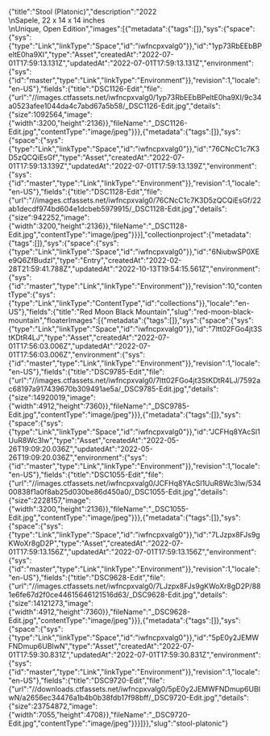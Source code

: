 {"title":"Stool (Platonic)","description":"2022 <br>\nSapele, 22 x 14 x 14 inches <br>\nUnique, Open Edition","images":[{"metadata":{"tags":[]},"sys":{"space":{"sys":{"type":"Link","linkType":"Space","id":"iwfncpxvalg0"}},"id":"1yp73RbEEbBPeltE0ha9XI","type":"Asset","createdAt":"2022-07-01T17:59:13.131Z","updatedAt":"2022-07-01T17:59:13.131Z","environment":{"sys":{"id":"master","type":"Link","linkType":"Environment"}},"revision":1,"locale":"en-US"},"fields":{"title":"DSC1126-Edit","file":{"url":"//images.ctfassets.net/iwfncpxvalg0/1yp73RbEEbBPeltE0ha9XI/9c34a0523afee1044da4c7abd67a5b58/_DSC1126-Edit.jpg","details":{"size":1092564,"image":{"width":3200,"height":2136}},"fileName":"_DSC1126-Edit.jpg","contentType":"image/jpeg"}}},{"metadata":{"tags":[]},"sys":{"space":{"sys":{"type":"Link","linkType":"Space","id":"iwfncpxvalg0"}},"id":"76CNcC1c7K3D5zQCQiEsGf","type":"Asset","createdAt":"2022-07-01T17:59:13.139Z","updatedAt":"2022-07-01T17:59:13.139Z","environment":{"sys":{"id":"master","type":"Link","linkType":"Environment"}},"revision":1,"locale":"en-US"},"fields":{"title":"DSC1128-Edit","file":{"url":"//images.ctfassets.net/iwfncpxvalg0/76CNcC1c7K3D5zQCQiEsGf/22ab1decdf974bd604e1dcbeb5979915/_DSC1128-Edit.jpg","details":{"size":942252,"image":{"width":3200,"height":2136}},"fileName":"_DSC1128-Edit.jpg","contentType":"image/jpeg"}}}],"collectionproject":{"metadata":{"tags":[]},"sys":{"space":{"sys":{"type":"Link","linkType":"Space","id":"iwfncpxvalg0"}},"id":"6NiubwSP0XEe9Q6ZfBudzl","type":"Entry","createdAt":"2022-02-28T21:59:41.788Z","updatedAt":"2022-10-13T19:54:15.561Z","environment":{"sys":{"id":"master","type":"Link","linkType":"Environment"}},"revision":10,"contentType":{"sys":{"type":"Link","linkType":"ContentType","id":"collections"}},"locale":"en-US"},"fields":{"title":"Red Moon Black Mountain","slug":"red-moon-black-mountain","floaterImages":[{"metadata":{"tags":[]},"sys":{"space":{"sys":{"type":"Link","linkType":"Space","id":"iwfncpxvalg0"}},"id":"7ltt02FGo4jt3StKDtR4LJ","type":"Asset","createdAt":"2022-07-01T17:56:03.006Z","updatedAt":"2022-07-01T17:56:03.006Z","environment":{"sys":{"id":"master","type":"Link","linkType":"Environment"}},"revision":1,"locale":"en-US"},"fields":{"title":"DSC9785-Edit","file":{"url":"//images.ctfassets.net/iwfncpxvalg0/7ltt02FGo4jt3StKDtR4LJ/7592ac68197a917439670b309491ae5a/_DSC9785-Edit.jpg","details":{"size":14920019,"image":{"width":4912,"height":7360}},"fileName":"_DSC9785-Edit.jpg","contentType":"image/jpeg"}}},{"metadata":{"tags":[]},"sys":{"space":{"sys":{"type":"Link","linkType":"Space","id":"iwfncpxvalg0"}},"id":"JCFHq8YAcSl1UuR8Wc3lw","type":"Asset","createdAt":"2022-05-26T19:09:20.036Z","updatedAt":"2022-05-26T19:09:20.036Z","environment":{"sys":{"id":"master","type":"Link","linkType":"Environment"}},"revision":1,"locale":"en-US"},"fields":{"title":"DSC1055-Edit","file":{"url":"//images.ctfassets.net/iwfncpxvalg0/JCFHq8YAcSl1UuR8Wc3lw/53400838f1a0f8ab25d030be86d450a0/_DSC1055-Edit.jpg","details":{"size":2228157,"image":{"width":3200,"height":2136}},"fileName":"_DSC1055-Edit.jpg","contentType":"image/jpeg"}}},{"metadata":{"tags":[]},"sys":{"space":{"sys":{"type":"Link","linkType":"Space","id":"iwfncpxvalg0"}},"id":"7LJzpx8FJs9gKWoXr8gD2P","type":"Asset","createdAt":"2022-07-01T17:59:13.156Z","updatedAt":"2022-07-01T17:59:13.156Z","environment":{"sys":{"id":"master","type":"Link","linkType":"Environment"}},"revision":1,"locale":"en-US"},"fields":{"title":"DSC9628-Edit","file":{"url":"//images.ctfassets.net/iwfncpxvalg0/7LJzpx8FJs9gKWoXr8gD2P/881e6fe67d2f0ce44615646121516d63/_DSC9628-Edit.jpg","details":{"size":14121273,"image":{"width":4912,"height":7360}},"fileName":"_DSC9628-Edit.jpg","contentType":"image/jpeg"}}},{"metadata":{"tags":[]},"sys":{"space":{"sys":{"type":"Link","linkType":"Space","id":"iwfncpxvalg0"}},"id":"5pE0y2JEMWFNDmup6UBIwN","type":"Asset","createdAt":"2022-07-01T17:59:30.831Z","updatedAt":"2022-07-01T17:59:30.831Z","environment":{"sys":{"id":"master","type":"Link","linkType":"Environment"}},"revision":1,"locale":"en-US"},"fields":{"title":"DSC9720-Edit","file":{"url":"//downloads.ctfassets.net/iwfncpxvalg0/5pE0y2JEMWFNDmup6UBIwN/a2656ec34476a1b4b0b38fdb17f98bff/_DSC9720-Edit.jpg","details":{"size":23754872,"image":{"width":7055,"height":4708}},"fileName":"_DSC9720-Edit.jpg","contentType":"image/jpeg"}}}]}},"slug":"stool-platonic"}